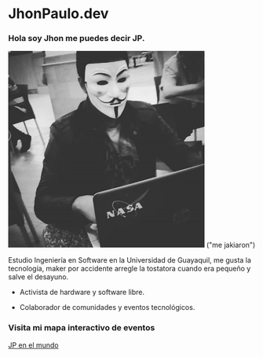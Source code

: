 # JhonPaulo.dev

### Hola soy Jhon me puedes decir JP.

 <img src="media/jp_hack.jpg" width="400" /> ("me jakiaron")

Estudio Ingeniería en Software en la Universidad de Guayaquil, me gusta la tecnología, maker por accidente arregle la tostatora cuando era pequeño y salve el desayuno.

* Activista de hardware y software libre.

* Colaborador de comunidades y eventos tecnológicos.

### Visita mi mapa interactivo de eventos

[JP en el mundo](https://gist.github.com/25ecb143aead8a19acdb36469155cd22)


